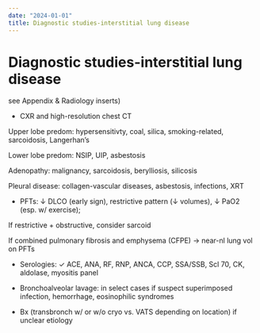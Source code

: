 ```yaml
---
date: "2024-01-01"
title: Diagnostic studies-interstitial lung disease
---
```


# Diagnostic studies-interstitial lung disease


see Appendix & Radiology inserts)

* CXR and high-resolution chest CT

Upper lobe predom: hypersensitivty, coal, silica, smoking-related, sarcoidosis, Langerhan’s

Lower lobe predom: NSIP, UIP, asbestosis

Adenopathy: malignancy, sarcoidosis, berylliosis, silicosis

Pleural disease: collagen-vascular diseases, asbestosis, infections, XRT

* PFTs: ↓ DLCO (early sign), restrictive pattern (↓ volumes), ↓ PaO2 (esp. w/ exercise);

If restrictive + obstructive, consider sarcoid

If combined pulmonary fibrosis and emphysema (CFPE) → near-nl lung vol on PFTs

* Serologies: ✓ ACE, ANA, RF, RNP, ANCA, CCP, SSA/SSB, Scl 70, CK, aldolase, myositis panel

* Bronchoalveolar lavage: in select cases if suspect superimposed infection, hemorrhage, eosinophilic syndromes

* Bx (transbronch w/ or w/o cryo vs. VATS depending on location) if unclear etiology
